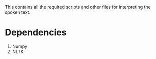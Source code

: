 This contains all the required scripts and other files for interpreting the spoken text.

Dependencies
=============

1. Numpy
2. NLTK